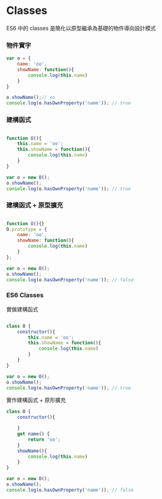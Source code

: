 # Classes

ES6 中的 classes 是簡化以原型繼承為基礎的物件導向設計模式

### 物件實字
```js
var o = {
    name: 'oo',
    showName: function(){
        console.log(this.name)
    }
}

o.showName();// oo
console.log(o.hasOwnProperty('name')); // true
```

### 建構函式
```js

function O(){
    this.name = 'oo';
    this.showName = function(){
        console.log(this.name)
    }
}

var o = new O();
o.showName();
console.log(o.hasOwnProperty('name')); // true

```

### 建構函式 + 原型擴充
```js

function O(){}
O.prototype = {
    name: 'oo',
    showName: function(){
        console.log(this.name)
    }
};

var o = new O();
o.showName();
console.log(o.hasOwnProperty('name')); // false
```

### ES6 Classes

實做建構函式
```js

class O {
    constructor(){
        this.name = 'oo';
        this.showName = function(){
            console.log(this.name)
        }
    }
}

var o = new O();
o.showName();
console.log(o.hasOwnProperty('name')); // true

```

實作建構函式 + 原形擴充

```js
class O {
    constructor(){

    }
    get name() {
        return 'oo';
    }
    showName(){
        console.log(this.name)
    }
}

var o = new O();
o.showName();
console.log(o.hasOwnProperty('name')); // false

```

